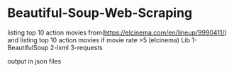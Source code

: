 # Beautiful-Soup-Web-Scraping

listing top 10 action movies from(https://elcinema.com/en/lineup/9990411/)
and listing top 10 action movies if movie rate >5
(elcinema)
Lib
1-BeautifulSoup 
2-lxml 
3-requests




output in json files 
